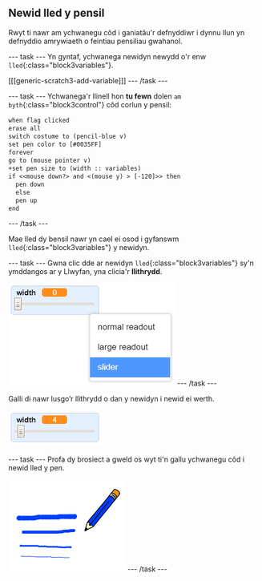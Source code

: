 ## Newid lled y pensil

Rwyt ti nawr am ychwanegu côd i ganiatâu'r defnyddiwr i dynnu llun yn defnyddio amrywiaeth o feintiau pensiliau gwahanol.

\--- task \--- Yn gyntaf, ychwanega newidyn newydd o'r enw `lled`{:class="block3variables"}.

[[[generic-scratch3-add-variable]]] \--- /task \---

\--- task \--- Ychwanega'r llinell hon **tu fewn** dolen `am byth`{:class="block3control"} côd corlun y pensil:

```blocks3
when flag clicked
erase all
switch costume to (pencil-blue v)
set pen color to [#0035FF]
forever
go to (mouse pointer v)
+set pen size to (width :: variables)
if <<mouse down?> and <(mouse y) > [-120]>> then 
  pen down
  else
  pen up
end
```

\--- /task \---

Mae lled dy bensil nawr yn cael ei osod i gyfanswm `lled`{:class="block3variables"} y newidyn.

\--- task \--- Gwna clic dde ar newidyn `lled`{:class="block3variables"} sy'n ymddangos ar y Llwyfan, yna clicia'r **llithrydd**.

![sgrinlun](images/paint-slider.png) \--- /task \---

Galli di nawr lusgo’r llithrydd o dan y newidyn i newid ei werth.

![sgrinlun](images/paint-slider-change.png)

\--- task \--- Profa dy brosiect a gweld os wyt ti'n gallu ychwanegu côd i newid lled y pen.

![sgrinlun](images/paint-width-test.png) \--- /task \---